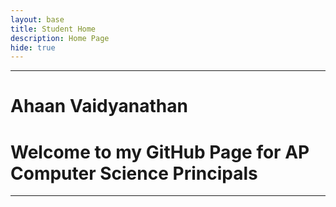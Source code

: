 ```yaml
---
layout: base
title: Student Home 
description: Home Page
hide: true
---
```


---
# Ahaan Vaidyanathan 
# Welcome to my GitHub Page for AP Computer Science Principals
---



<html lang="en">
<head>
    <meta charset="UTF-8">
    <meta name="viewport" content="width=device-width, initial-scale=1.0">
    <title>Cookie Clicker Game</title>
    <style>
        /* Style the link to look like a button */
        .button-link {
            display: inline-block;
            background-color: #4CAF50; /* Green background */
            color: white; /* White text */
            padding: 10px 20px; /* Padding around the text */
            text-align: center; /* Center the text */
            text-decoration: none; /* Remove underline */
            border-radius: 5px; /* Rounded corners */
            font-size: 16px; /* Font size */
            cursor: pointer; /* Pointer/hand icon on hover */
        }

        .button-link:hover {
            background-color: #45a049; /* Darker green on hover */
        }
    </style>
</head>
<body>

<a href="{{site.baseurl}}/cookie-clicker/" class="button-link">Cookie Clicker Game</a> 

</body>
</html>
